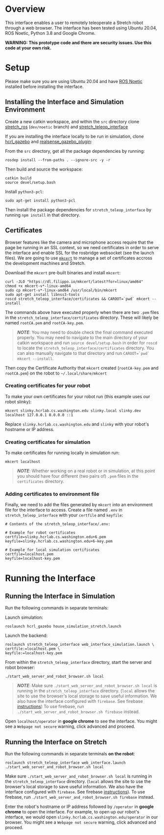 # Overview
This interface enables a user to remotely teleoperate a Stretch robot through a web browser. The interface has been tested using Ubuntu 20.04, ROS Noetic, Python 3.8 and Google Chrome. 

**WARNING: This prototype code and there are security issues. Use this code at your own risk.**

# Setup 
Please make sure you are using Ubuntu 20.04 and have [ROS Noetic](http://wiki.ros.org/noetic/Installation/Ubuntu) installed before installing the interface.

## Installing the Interface and Simulation Environment 
Create a new catkin workspace, and within the `src` directory clone [stretch_ros](https://github.com/hello-robot/stretch_ros) (`dev/noetic` branch) and [stretch_teleop_interface](https://github.com/vinitha910/stretch-web-interface)

If you are installing the interface locally to be run in simulation, clone [hcrl_gazebo](https://github.com/hcrlab/hcrl_gazebo) and [realsense_gazebo_plugin](https://github.com/pal-robotics/realsense_gazebo_plugin):

From the `src` directory, get all the package dependencies by running:
```
rosdep install --from-paths . --ignore-src -y -r
```
Then build and source the workspace:
```
catkin build
source devel/setup.bash
```
Install   `python3-pcl`:
```
sudo apt-get install python3-pcl
```

Then install the package dependencies for `stretch_teleop_interface` by running `npm install` in that directory.

## Certificates

Browser features like the camera and microphone access require that the page be running in an SSL context, so we need certificates in order to serve the interface and enable SSL for the rosbridge websocket (see the launch files). We are going to use  [`mkcert`](https://github.com/FiloSottile/mkcert) to manage a set of certificates accross the development machines and Stretch. 

Download the `mkcert` pre-built binaries and install `mkcert`:
```
curl -JLO "https://dl.filippo.io/mkcert/latest?for=linux/amd64"
chmod +x mkcert-v*-linux-amd64
sudo cp mkcert-v*-linux-amd64 /usr/local/bin/mkcert
sudo apt-get install libnss3-tools
roscd stretch_teleop_interface/certificates && CAROOT=`pwd` mkcert --install
```
The commands above have executed properly when there are two `.pem` files in the `stretch_teleop_interface/certificates` directory. These will likely be named `rootCA.pem` and `rootCA-key.pem`.
> **_NOTE_**: You may need to double check the final command executed properly. You may need to navigate to the main directory of your catkin workspace and run `source devel/setup.bash` in order for `roscd` to locate the `stretch_teleop_interface/certificates` directory. You can also manually navigate to that directory and run ``CAROOT=`pwd` mkcert --install``.

Then copy the Certificate Authority that `mkcert` created (`rootCA-key.pem` and `rootCA.pem`) on the robot to `~/.local/share/mkcert`

### Creating certificates for your robot
To make your own certificates for your robot run (this example uses our robot slinky):
```
mkcert slinky.hcrlab.cs.washington.edu slinky.local slinky.dev localhost 127.0.0.1 0.0.0.0 ::1
```
Replace `slinky.hcrlab.cs.washington.edu` and `slinky` with your robot's hostname or IP address.

### Creating certificates for simulation
To make certificates for running locally in simulation run:
```
mkcert localhost
```

> **_NOTE_**: Whether working on a real robot or in simulation, at this point you should have four different (two pairs of) `.pem` files in the `certificates` directory.


### Adding certificates to environment file
Finally, we need to add the files generated by `mkcert` into an environment file for the interface to access. Create a file named `.env` in `stretch_teleop_interface` with your `certfile` and `keyfile`:
```
# Contents of the stretch_teleop_interface/.env:

# Example for robot certificates
certfile=slinky.hcrlab.cs.washington.edu+6.pem
keyfile=slinky.hcrlab.cs.washington.edu+6-key.pem

# Example for local simulation certificates
certfile=localhost.pem
keyfile=localhost-key.pem
```

# Running the Interface

## Running the Interface in Simulation
Run the following commands in separate terminals:

Launch simulation:
```
roslaunch hcrl_gazebo house_simulation_stretch.launch
```

Launch the backend:
```
roslaunch stretch_teleop_interface web_interface_simulation.launch \
certfile:=localhost.pem \
keyfile:=localhost-key.pem 
```

From within the `stretch_teleop_interface` directory, start the server and robot browser:
```
./start_web_server_and_robot_browser.sh local
```

> **_NOTE_**: Make sure `./start_web_server_and_robot_browser.sh local` is running in the `stretch_teleop_interface` directory. (`local` allows the site to use the browser's local storage to save useful information. We also have the interface configured with `firebase`.  See firebase [instructions](/src/pages/operator/tsx/storage_handler/README.md)) To use firebase, run `./start_web_server_and_robot_browser.sh firebase` instead. 

Open `localhost/operator` in **google chrome** to see the interface. You might see a `Webpage not secure` warning, click advanced and proceed. 

## Running the Interface on Stretch
Run the following commands in separate terminals **on the robot**:
```
roslaunch stretch_teleop_interface web_interface.launch
./start_web_server_and_robot_browser.sh local
```
Make sure `./start_web_server_and_robot_browser.sh local` is running in the `stretch_teleop_interface` directory. (`local` allows the site to use the browser's local storage to save useful information. We also have the interface configured with `firebase`. See firebase [instructions](/src/pages/operator/tsx/storage_handler/README.md)). To use firebase, run `./start_web_server_and_robot_browser.sh firebase` instead. 

Enter the robot's hostname or IP address followed by `/operator` in **google chrome** to open the interface. For example, to open up our robot's interface, we would open `slinky.hcrlab.cs.washington.edu/operator` in our browser. You might see a `Webpage not secure` warning, click advanced and proceed. 